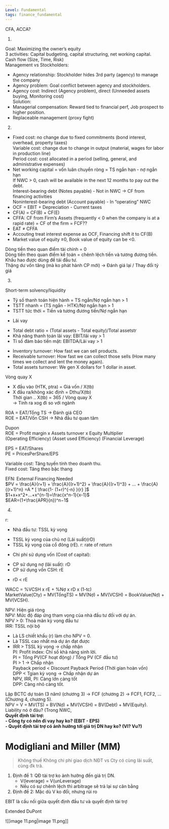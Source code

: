 ```yaml
---
Level: Fundamental
tags: finance_fundamental
---
```

CFA, ACCA?  
  
1.  
Goal: Maximizing the owner’s equity  
3 activities: Capital budgeting, capital structuring, net working capital.  
Cash flow (Size, Time, Risk)  
Management vs Stockholders:  
- Agency relationship: Stockholder hides 3rd party (agency) to manage the company  
- Agency problem: Goal conflict between agency and stockholders.  
- Agency cost: Indirect (Agency problem), direct (Unneeded assets buying, Monitoring cost)  
Solution:  
- Managerial compensation: Reward tied to financial perf, Job prospect to higher position.  
- Replaceable management (proxy fight)  
  
2.  
- Fixed cost: no change due to fixed commitments (bond interest, overhead, property taxes)  
Variable cost: change due to change in output (material, wages for labor in production line)  
Period cost: cost allocated in a period (selling, general, and administrative expenses)  
- Net working capital = vốn luân chuyển ròng = TS ngắn hạn - nợ ngắn hạn  
If NWC > 0, cash will be available in the next 12 months to pay out the debt.  
Interest-bearing debt (Notes payable) - Not in NWC → CF from financing activities  
Noninterest-bearing debt (Account payable) - In “operating” NWC  
- OCF = EBIT + Depreciation - Current taxes  
- CF(A) = CF(B) + CF(E)  
- CFFA: CF from Firm’s Assets (frequently < 0 when the company is at a rapid rate) = CF of the firm = FCF??  
- EAT ≠ CFFA  
- Accouting treat interest expense as OCF, Financing shift it to CF(B)  
- Market value of equity ≥0, Book value of equity can be <0.  
  
Dòng tiền theo quan điểm tài chính = 0  
Dòng tiền theo quan điểm kế toán = chênh lệch tiền và tương đương tiền.  
Khấu hao được dùng để tái đầu tư.  
Thặng dư vốn tăng (mà ko phát hành CP mới) → Đánh giá lại / Thay đổi tỷ giá  
  
3.  
Short-term solvency/liquidity  
+ Tỷ số thanh toán hiện hành = TS ngắn/Nợ ngắn hạn > 1  
+ TSTT nhanh = (TS ngắn - HTK)/Nợ ngắn hạn > 1  
+ TSTT tức thời = Tiền và tương đương tiền/Nợ ngắn hạn  
- Lãi vay  
+ Total debt ratio = (Total assets - Total equity)/Total assetstr  
+ Khả năng thanh toán lãi vay: EBIT/lãi vay > 1  
+ Tỉ số đảm bảo tiền mặt: EBITDA/Lãi vay > 1  
- Inventory turnover: How fast we can sell products.  
- Receivable turnover: How fast we can collect those sells (How many times we collect and lent the money again).  
- Total assets turnover: We gen X dollars for 1 dollar in asset.  
  
Vòng quay X  
- X đầu vào (HTK, ptra) = Giá vốn / X(tb)  
- X đầu ra/không xác định = Dthu/X(tb)  
Thời gian .. X(tb) = 365 / Vòng quay X  
→ Tính ra xog đi so với ngành  
  
R0A = EAT/Tổng TS → Đánh giá CEO  
ROE = EAT/Vốn CSH → Nhà đầu tư quan tâm  
  
Dupon  
ROE = Profit margin x Assets turnover x Equity Multiplier  
(Operating Efficiency) (Asset used Efficiency) (Financial Leverage)  
  
EPS = EAT/Shares  
PE = PricesPerShare/EPS  
  
Variable cost: Tăng tuyến tính theo doanh thu.  
Fixed cost: Tăng theo bậc thang  
  
EFN: External Financing Needed  
$PV = \frac{A}{r+1} + \frac{A}{(r+1)^2} + \frac{A}{(r+1)^3} + ... + \frac{A}{(r+1)^n} =A * [ \frac{1- (1+r)^{-n} }{r} ]$  
$1+x+x^2+...+x^{n-1}=\frac{x^n-1}{x-1}$  
$EAR=(1+\frac{APR​}{n})^n−1$  
  
  
4.  
r:  
- Nhà đầu tư: TSSL kỳ vọng  
+ TSSL kỳ vọng của chủ nợ (Lãi suất)(rD)  
+ TSSL kỳ vọng của cổ đông (rE). r: rate of return  
- Chi phí sử dụng vốn (Cost of capital):  
+ CP sử dụng nợ (lãi suất): rD  
+ CP sử dụng vốn CSH: rE  
- rD < rE  
  
WACC = %VCSH x rE + %Nợ x rD x (1-tc)  
MarketValue(Cty) = MV(TổngTS) = MV(Nợ) + MV(VCSH) = BookValue(Nợ) + MV(VCSH).  
  
NPV: Hiện giá ròng  
NPV: Mức độ đáp ứng tham vọng của nhà đầu tư đối với dự án.  
NPV > 0: Thoả mãn kỳ vọng đầu tư  
IRR: TSSL nội bộ  
- Là LS chiết khấu (r) làm cho NPV = 0.  
- Là TSSL cao nhất mà dự án đạt được  
- IRR > TSSL kỳ vọng → chấp nhận  
PI: Profit index: Chỉ số khả năng sinh lời.  
PI = Tổng PV(CF hoạt động) / Tổng PV (CF đầu tư)  
PI > 1 → Chấp nhận  
Payback period < Discount Payback Period (Thời gian hoàn vốn)  
DPP < Tgian kỳ vọng → Chấp nhận dự án  
NPV, IRR, PI: Càng lớn càng tốt  
DPP: Càng nhỏ càng tốt.  
  
  
Lập BCTC dự toán (3 năm) (chương 3) → FCF (chương 2) → FCF1, FCF2, … (Chương 4, chương 5).  
NPV = V = MV(TS) = BV(Nợ) + MV(VCSH) = BV(Debt) + MV(Equity).  
Liability nó ở đâu? (Trong NWC,  
**Quyết định tài trợ:**  
**- Công ty có nên đi vay hay ko? (EBIT - EPS)**  
**- Quyết định tài trợ có ảnh hưởng tới giá trị DN hay ko? (Vl? Vu?)**  
  
# Modigliani and Miller (MM)
> Không thuế
> Không chi phí giao dịch
> NĐT vs Cty có cùng lãi suất, cùng đk trả.  
1. Định đề 1: QĐ tài trợ ko ảnh hưởng đến giá trị DN.  
	- V(leverage) = V(unLeverage)
	- Nếu có sự chênh lệch thì arbitrage sẽ trả lại sự cân bằng
2. Định đề 2: Mặc dù V ko đổi, nhưng rủi ro
  
  
EBIT là cầu nối giữa quyết định đầu tư và quyết định tài trợ  
  
Extended DuPont

![[image 11.png|image 11.png]]



